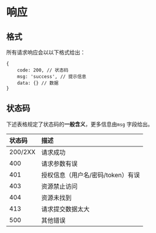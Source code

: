 # 响应

## 格式

所有请求响应会以以下格式给出：

```
{    
    code: 200, // 状态码
    msg: 'success', // 提示信息 
    data: {} // 数据
}
```

## 状态码

下述表格规定了状态码的**一般含义**，更多信息由`msg` 字段给出。

| 状态码 | 描述 |
| :--- | :--- |
| 200/2XX | 请求成功 |
| 400 | 请求参数有误 |
| 401 | 授权信息（用户名/密码/token）有误 |
| 403 | 资源禁止访问 |
| 404 | 资源未找到 |
| 413 | 请求提交数据太大 |
| 500 | 其他错误 |



